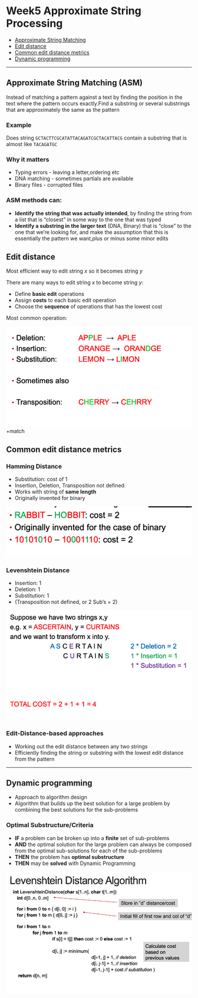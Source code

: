 # Week5 Approximate String Processing

- [Approximate String Matching](<##Approximate%20String%20Matching%20(ASM)>)
- [Edit distance](##Edit%20distance)
- [Common edit distance metrics](##Common%20edit%20distance%20metrics)
- [Dynamic programming](##Dynamic%20programming)

---

## Approximate String Matching (ASM)

Instead of matching a pattern against a text by finding the position in the text where the pattern occurs exactly.Find a substring or several substrings that are approximately the same as the pattern

### Example

Does string `GCTACTTCGCATATTACAGATCGCTACATTACG` contain a substring that is almost like `TACAGATGC`

### Why it matters

- Typing errors - leaving a letter,ordering etc
- DNA matching - sometimes partials are available
- Binary files - corrupted files

### ASM methods can:

- **Identify the string that was actually intended**, by finding the string from a list that is “closest” in some way to the one that was typed
- **Identify a substring in the larger text** (DNA, Binary) that is “close” to the one that we’re looking for, and make the assumption that this is essentially the pattern we want,plus or minus some minor edits

## Edit distance

Most efficient way to edit string _x_ so it becomes string _y_

There are many ways to edit string _x_ to become string _y_:

- Define **basic edit** operations
- Assign **costs** to each basic edit operation
- Choose the **sequence** of operations that has the lowest cost

Most common operation:

![operations](images/operations.png)
+match

## Common edit distance metrics

### Hamming Distance

- Substitution: cost of 1
- Insertion, Deletion, Transposition not defined
- Works with string of **same length**
- Originally invented for binary

![hamming-distance](images/hamming-distance.png)

### Levenshtein Distance

- Insertion: 1
- Deletion: 1
- Substitution: 1
- (Transposition not defined, or 2 Sub’s = 2)

![levenshtein-distance](images/levenshtein-distance.png)

### Edit-Distance-based approaches

- Working out the edit distance between any two strings
- Efficiently finding the string or substring with the lowest edit distance from the pattern

---

## Dynamic programming

- Approach to algorithm design
- Algorithm that builds up the best solution for a large problem by combining the best solutions for the sub-problems

### Optimal Substructure/Criteria

- **IF** a problem can be broken up into a **finite** set of sub-problems
- **AND** the optimal solution for the large problem can always be composed from the optimal sub-solutions for
  each of the sub-problems
- **THEN** the problem has **optimal substructure**
- **THEN** may be **solved** with Dynamic Programming

![levenshtein-algorithm](images/levenshtein-algorithm.png)
